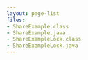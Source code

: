 ```yaml
---
layout: page-list
files:
- ShareExample.class
- ShareExample.java
- ShareExampleLock.class
- ShareExampleLock.java
---
```


